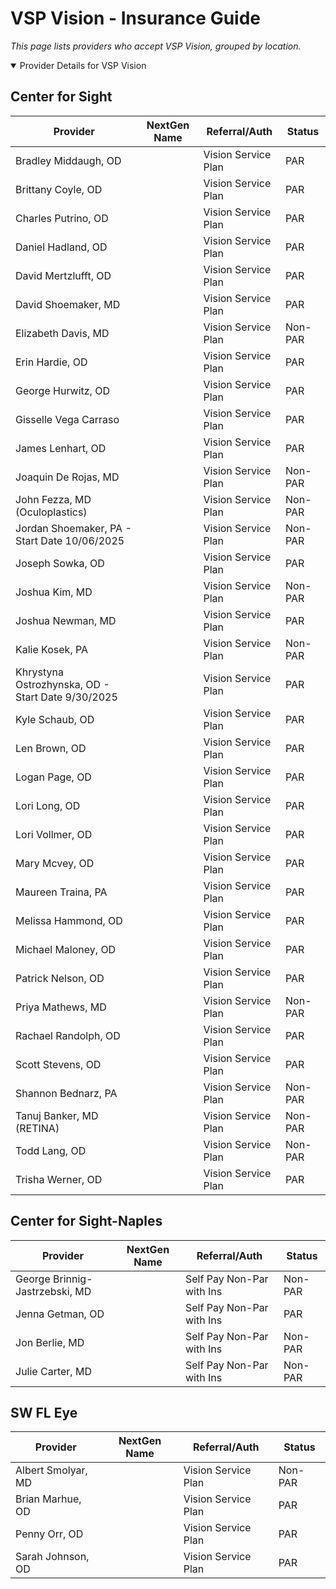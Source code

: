 # VSP Vision - Insurance Guide

*This page lists providers who accept VSP Vision, grouped by location.*

<details open><summary>Provider Details for VSP Vision</summary>

## Center for Sight

| Provider | NextGen Name | Referral/Auth | Status |
|----------|-------------|--------------|--------|
| Bradley Middaugh, OD |  | Vision Service Plan | PAR |
| Brittany Coyle, OD |  | Vision Service Plan | PAR |
| Charles Putrino, OD |  | Vision Service Plan | PAR |
| Daniel Hadland, OD |  | Vision Service Plan | PAR |
| David Mertzlufft, OD |  | Vision Service Plan | PAR |
| David Shoemaker, MD |  | Vision Service Plan | PAR |
| Elizabeth Davis, MD |  | Vision Service Plan | Non-PAR |
| Erin Hardie, OD |  | Vision Service Plan | PAR |
| George Hurwitz, OD |  | Vision Service Plan | PAR |
| Gisselle Vega Carraso |  | Vision Service Plan | PAR |
| James Lenhart, OD |  | Vision Service Plan | PAR |
| Joaquin De Rojas, MD |  | Vision Service Plan | Non-PAR |
| John Fezza, MD (Oculoplastics) |  | Vision Service Plan | Non-PAR |
| Jordan Shoemaker, PA - Start Date 10/06/2025 |  | Vision Service Plan | Non-PAR |
| Joseph Sowka, OD |  | Vision Service Plan | PAR |
| Joshua Kim, MD |  | Vision Service Plan | Non-PAR |
| Joshua Newman, MD |  | Vision Service Plan | PAR |
| Kalie Kosek, PA |  | Vision Service Plan | Non-PAR |
| Khrystyna Ostrozhynska, OD - Start Date 9/30/2025 |  | Vision Service Plan | PAR |
| Kyle Schaub, OD |  | Vision Service Plan | PAR |
| Len Brown, OD |  | Vision Service Plan | PAR |
| Logan Page, OD |  | Vision Service Plan | PAR |
| Lori Long, OD |  | Vision Service Plan | PAR |
| Lori Vollmer, OD |  | Vision Service Plan | PAR |
| Mary Mcvey, OD |  | Vision Service Plan | PAR |
| Maureen Traina, PA |  | Vision Service Plan | PAR |
| Melissa Hammond, OD |  | Vision Service Plan | PAR |
| Michael Maloney, OD |  | Vision Service Plan | PAR |
| Patrick Nelson, OD |  | Vision Service Plan | PAR |
| Priya Mathews, MD |  | Vision Service Plan | Non-PAR |
| Rachael Randolph, OD |  | Vision Service Plan | PAR |
| Scott Stevens, OD |  | Vision Service Plan | PAR |
| Shannon Bednarz, PA |  | Vision Service Plan | Non-PAR |
| Tanuj Banker, MD (RETINA) |  | Vision Service Plan | Non-PAR |
| Todd Lang, OD |  | Vision Service Plan | Non-PAR |
| Trisha Werner, OD |  | Vision Service Plan | PAR |

## Center for Sight-Naples

| Provider | NextGen Name | Referral/Auth | Status |
|----------|-------------|--------------|--------|
| George Brinnig-Jastrzebski, MD |  | Self Pay Non-Par with Ins | Non-PAR |
| Jenna Getman, OD |  | Self Pay Non-Par with Ins | PAR |
| Jon Berlie, MD |  | Self Pay Non-Par with Ins | Non-PAR |
| Julie Carter, MD |  | Self Pay Non-Par with Ins | Non-PAR |

## SW FL Eye

| Provider | NextGen Name | Referral/Auth | Status |
|----------|-------------|--------------|--------|
| Albert Smolyar, MD |  | Vision Service Plan | Non-PAR |
| Brian Marhue, OD |  | Vision Service Plan | PAR |
| Penny Orr, OD |  | Vision Service Plan | PAR |
| Sarah Johnson, OD |  | Vision Service Plan | PAR |

</details>

